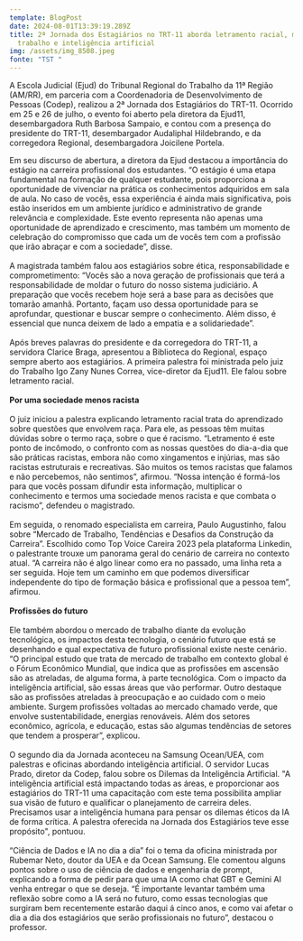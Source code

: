 ```yaml
---
template: BlogPost
date: 2024-08-01T13:39:19.289Z
title: 2ª Jornada dos Estagiários no TRT-11 aborda letramento racial, mercado de
  trabalho e inteligência artificial
img: /assets/img_8508.jpeg
fonte: "TST "
---
```

A Escola Judicial (Ejud) do Tribunal Regional do Trabalho da 11ª Região (AM/RR), em parceria com a Coordenadoria de Desenvolvimento de Pessoas (Codep), realizou a 2ª Jornada dos Estagiários do TRT-11. Ocorrido em 25 e 26 de julho, o evento foi aberto pela diretora da Ejud11, desembargadora Ruth Barbosa Sampaio, e contou com a presença do presidente do TRT-11, desembargador Audaliphal Hildebrando, e da corregedora Regional, desembargadora Joicilene Portela.

Em seu discurso de abertura, a diretora da Ejud destacou a importância do estágio na carreira profissional dos estudantes. “O estágio é uma etapa fundamental na formação de qualquer estudante, pois proporciona a oportunidade de vivenciar na prática os conhecimentos adquiridos em sala de aula. No caso de vocês, essa experiência é ainda mais significativa, pois estão inseridos em um ambiente jurídico e administrativo de grande relevância e complexidade. Este evento representa não apenas uma oportunidade de aprendizado e crescimento, mas também um momento de celebração do compromisso que cada um de vocês tem com a profissão que irão abraçar e com a sociedade”, disse.\
\
A magistrada também falou aos estagiários sobre ética, responsabilidade e comprometimento: “Vocês são a nova geração de profissionais que terá a responsabilidade de moldar o futuro do nosso sistema judiciário. A preparação que vocês recebem hoje será a base para as decisões que tomarão amanhã. Portanto, façam uso dessa oportunidade para se aprofundar, questionar e buscar sempre o conhecimento. Além disso, é essencial que nunca deixem de lado a empatia e a solidariedade”.\
\
Após breves palavras do presidente e da corregedora do TRT-11, a servidora Clarice Braga, apresentou a Biblioteca do Regional, espaço sempre aberto aos estagiários. A primeira palestra foi ministrada pelo juiz do Trabalho Igo Zany Nunes Correa, vice-diretor da Ejud11. Ele falou sobre letramento racial.\
\
**Por uma sociedade menos racista**\
\
O juiz iniciou a palestra explicando letramento racial trata do aprendizado sobre questões que envolvem raça. Para ele, as pessoas têm muitas dúvidas sobre o termo raça, sobre o que é racismo. “Letramento é este ponto de incômodo, o confronto com as nossas questões do dia-a-dia que são práticas racistas, embora não como xingamentos e injúrias, mas são racistas estruturais e recreativas. São muitos os temos racistas que falamos e não percebemos, não sentimos”, afirmou. “Nossa intenção é formá-los para que vocês possam difundir esta informação, multiplicar o conhecimento e termos uma sociedade menos racista e que combata o racismo”, defendeu o magistrado.\
\
Em seguida, o renomado especialista em carreira, Paulo Augustinho, falou sobre “Mercado de Trabalho, Tendências e Desafios da Construção da Carreira”. Escolhido como Top Voice Careira 2023 pela plataforma Linkedin, o palestrante trouxe um panorama geral do cenário de carreira no contexto atual. “A carreira não é algo linear como era no passado, uma linha reta a ser seguida. Hoje tem um caminho em que podemos diversificar independente do tipo de formação básica e profissional que a pessoa tem”, afirmou.\
\
**Profissões do futuro**\
\
Ele também abordou o mercado de trabalho diante da evolução tecnológica, os impactos desta tecnologia, o cenário futuro que está se desenhando e qual expectativa de futuro profissional existe neste cenário. “O principal estudo que trata de mercado de trabalho em contexto global é o Fórum Econômico Mundial, que indica que as profissões em ascensão são as atreladas, de alguma forma, à parte tecnológica. Com o impacto da inteligência artificial, são essas áreas que vão performar. Outro destaque são as profissões atreladas à preocupação e ao cuidado com o meio ambiente. Surgem profissões voltadas ao mercado chamado verde, que envolve sustentabilidade, energias renováveis. Além dos setores econômico, agrícola, e educação, estas são algumas tendências de setores que tendem a prosperar”, explicou.\
\
O segundo dia da Jornada aconteceu na Samsung Ocean/UEA, com palestras e oficinas abordando inteligência artificial. O servidor Lucas Prado, diretor da Codep, falou sobre os Dilemas da Inteligência Artificial. "A inteligência artificial está impactando todas as áreas, e proporcionar aos estagiários do TRT-11 uma capacitação com este tema possibilita ampliar sua visão de futuro e qualificar o planejamento de carreira deles. Precisamos usar a inteligência humana para pensar os dilemas éticos da IA de forma crítica. A palestra oferecida na Jornada dos Estagiários teve esse propósito", pontuou.\
\
“Ciência de Dados e IA no dia a dia” foi o tema da oficina ministrada por Rubemar Neto, doutor da UEA e da Ocean Samsung. Ele comentou alguns pontos sobre o uso de ciência de dados e engenharia de prompt, explicando a forma de pedir para que uma IA como chat GBT e Gemini AI venha entregar o que se deseja. “É importante levantar também uma reflexão sobre como a IA será no futuro, como essas tecnologias que surgiram bem recentemente estarão daqui á cinco anos, e como vai afetar o dia a dia dos estagiários que serão profissionais no futuro”, destacou o professor.